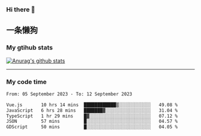 ### Hi there 👋

## 一条懒狗
<!--
**kiss-me-quickly/kiss-me-quickly** is a ✨ _special_ ✨ repository because its `README.md` (this file) appears on your GitHub profile.

Here are some ideas to get you started:

- 🔭 I’m currently working on ...
- 🌱 I’m currently learning ...
- 👯 I’m looking to collaborate on ...
- 🤔 I’m looking for help with ...
- 💬 Ask me about ...
- 📫 How to reach me: ...
- 😄 Pronouns: ...
- ⚡ Fun fact: ...
-->


### My gtihub stats

[![Anurag's github stats](https://github-readme-stats.vercel.app/api?username=kiss-me-quickly)](https://github.com/anuraghazra/github-readme-stats)

***

### My code time

<!--START_SECTION:waka-->

```txt
From: 05 September 2023 - To: 12 September 2023

Vue.js       10 hrs 14 mins  ████████████▒░░░░░░░░░░░░   49.08 %
JavaScript   6 hrs 28 mins   ███████▓░░░░░░░░░░░░░░░░░   31.04 %
TypeScript   1 hr 29 mins    █▓░░░░░░░░░░░░░░░░░░░░░░░   07.12 %
JSON         57 mins         █░░░░░░░░░░░░░░░░░░░░░░░░   04.57 %
GDScript     50 mins         █░░░░░░░░░░░░░░░░░░░░░░░░   04.05 %
```

<!--END_SECTION:waka-->
